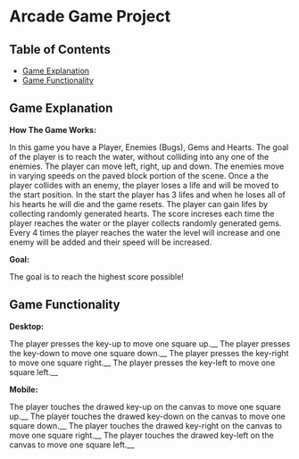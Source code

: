 # Arcade Game Project

## Table of Contents

* [Game Explanation](#game-explanation)
* [Game Functionality](#game-functionality)

## Game Explanation

**How The Game Works:**

In this game you have a Player, Enemies (Bugs), Gems and Hearts. The goal of the player is to reach the water, without colliding into any one of the enemies. The player can move left, right, up and down. The enemies move in varying speeds on the paved block portion of the scene. Once a the player collides with an enemy, the player loses a life and will be moved to the start position. In the start the player has 3 lifes and when he loses all of his hearts he will die and the game resets. The player can gain lifes by collecting randomly generated hearts. The score increses each time the player reaches the water or the player collects randomly generated gems. Every 4 times the player reaches the water the level will increase and one enemy will be added and their speed will be increased.

**Goal:**

The goal is to reach the highest score possible!

## Game Functionality

**Desktop:**

The player presses the key-up to move one square up.__
The player presses the key-down to move one square down.__
The player presses the key-right to move one square right.__
The player presses the key-left to move one square left.__

**Mobile:**

The player touches the drawed key-up on the canvas to move one square up.__
The player touches the drawed key-down on the canvas to move one square down.__
The player touches the drawed key-right on the canvas to move one square right.__
The player touches the drawed key-left on the canvas to move one square left.__
